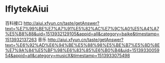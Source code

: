 # IflytekAiui
百科接口
 http://aiui.xfyun.cn/taste/getAnswer?text=%E7%99%BE%E7%A7%91%E5%82%AC%E7%9C%A0%E5%A4%A7%E5%B8%88&uid=1513932129105&appid=all&category=baike&timestamp=1513932137263
 音乐
 http://aiui.xfyun.cn/taste/getAnswer?text=%E6%92%AD%E6%94%BE%E5%88%98%E5%BE%B7%E5%8D%8E%E7%9A%84%E5%BF%98%E6%83%85%E6%B0%B4&uid=1513933005954&appid=all&category=musicX&timestamp=1513933075498